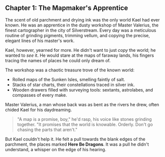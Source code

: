 ## Chapter 1: The Mapmaker's Apprentice

The scent of old parchment and drying ink was the only world Kael had ever known. He was an apprentice in the dusty workshop of Master Valerius, the finest cartographer in the city of Silverstream. Every day was a meticulous routine of grinding pigments, trimming vellum, and copying the precise, elegant lines of his master's work.

Kael, however, yearned for more. He didn't want to just *copy* the world; he wanted to *see* it. He would stare at the maps of faraway lands, his fingers tracing the names of places he could only dream of.

The workshop was a chaotic treasure trove of the known world:
-   Rolled maps of the Sunken Isles, smelling faintly of salt.
-   Stacks of star charts, their constellations traced in silver ink.
-   Wooden drawers filled with surveying tools: sextants, astrolabes, and compasses of every make.

Master Valerius, a man whose back was as bent as the rivers he drew, often chided Kael for his daydreaming.

> "A map is a promise, boy," he'd rasp, his voice like stones grinding together. "It promises that the world is knowable. Orderly. Don't go chasing the parts that aren't."

But Kael couldn't help it. He felt a pull towards the blank edges of the parchment, the places marked **Here Be Dragons**. It was a pull he didn't understand, a whisper on the edge of his hearing.
